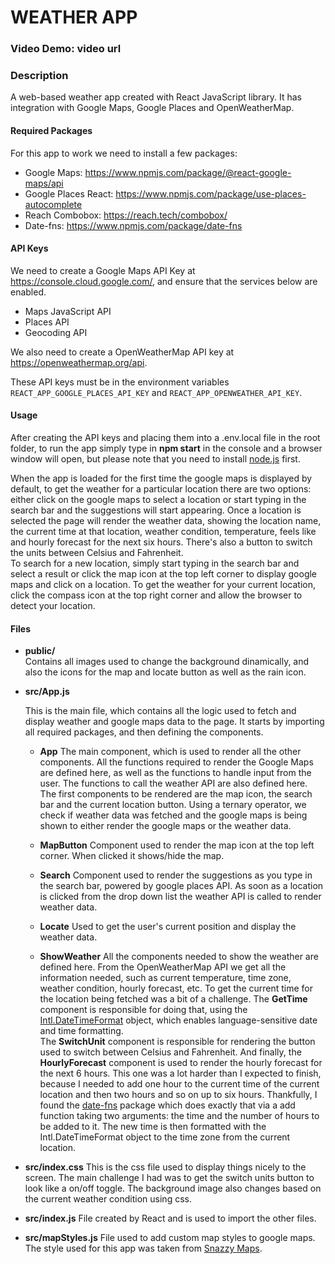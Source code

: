 # WEATHER APP

### Video Demo: video url

### Description

A web-based weather app created with React JavaScript library. It has integration with Google Maps, Google Places and OpenWeatherMap.

#### Required Packages

For this app to work we need to install a few packages:

- Google Maps: https://www.npmjs.com/package/@react-google-maps/api
- Google Places React: https://www.npmjs.com/package/use-places-autocomplete
- Reach Combobox: https://reach.tech/combobox/
- Date-fns: https://www.npmjs.com/package/date-fns

#### API Keys

We need to create a Google Maps API Key at https://console.cloud.google.com/, and ensure that the services below are enabled.

- Maps JavaScript API
- Places API
- Geocoding API

We also need to create a OpenWeatherMap API key at https://openweathermap.org/api.

These API keys must be in the environment variables `REACT_APP_GOOGLE_PLACES_API_KEY` and `REACT_APP_OPENWEATHER_API_KEY`.

#### Usage

After creating the API keys and placing them into a .env.local file in the root folder, to run the app simply type in **npm start** in the console and a browser window will open, but please note that you need to install [node.js](https://nodejs.org/en/) first.

When the app is loaded for the first time the google maps is displayed by default, to get the weather for a particular location there are two options: either click on the google maps to select a location or start typing in the search bar and the suggestions will start appearing. Once a location is selected the page will render the weather data, showing the location name, the current time at that location, weather condition, temperature, feels like and hourly forecast for the next six hours. There's also a button to switch the units between Celsius and Fahrenheit.  
To search for a new location, simply start typing in the search bar and select a result or click the map icon at the top left corner to display google maps and click on a location. To get the weather for your current location, click the compass icon at the top right corner and allow the browser to detect your location.

#### Files

- **public/**  
  Contains all images used to change the background dinamically, and also the icons for the map and locate button as well as the rain icon.

- **src/App.js**

  This is the main file, which contains all the logic used to fetch and display weather and google maps data to the page. It starts by importing all required packages, and then defining the components.

  - **App**
    The main component, which is used to render all the other components. All the functions required to render the Google Maps are defined here, as well as the functions to handle input from the user. The functions to call the weather API are also defined here.
    The first components to be rendered are the map icon, the search bar and the current location button.
    Using a ternary operator, we check if weather data was fetched and the google maps is being shown to either render the google maps or the weather data.

  - **MapButton**
    Component used to render the map icon at the top left corner. When clicked it shows/hide the map.

  - **Search**
    Component used to render the suggestions as you type in the search bar, powered by google places API. As soon as a location is clicked from the drop down list the weather API is called to render weather data.

  - **Locate**
    Used to get the user's current position and display the weather data.

  - **ShowWeather**
    All the components needed to show the weather are defined here. From the OpenWeatherMap API we get all the information needed, such as current temperature, time zone, weather condition, hourly forecast, etc. To get the current time for the location being fetched was a bit of a challenge. The **GetTime** component is responsible for doing that, using the [Intl.DateTimeFormat](https://developer.mozilla.org/en-US/docs/Web/JavaScript/Reference/Global_Objects/Intl/DateTimeFormat) object, which enables language-sensitive date and time formatting.  
    The **SwitchUnit** component is responsible for rendering the button used to switch between Celsius and Fahrenheit.
    And finally, the **HourlyForecast** component is used to render the hourly forecast for the next 6 hours. This one was a lot harder than I expected to finish, because I needed to add one hour to the current time of the current location and then two hours and so on up to six hours. Thankfully, I found the [date-fns](https://date-fns.org/docs/Getting-Started) package which does exactly that via a add function taking two arguments: the time and the number of hours to be added to it. The new time is then formatted with the Intl.DateTimeFormat object to the time zone from the current location.

- **src/index.css**
  This is the css file used to display things nicely to the screen. The main challenge I had was to get the switch units button to look like a on/off toggle.
  The background image also changes based on the current weather condition using css.

- **src/index.js**
  File created by React and is used to import the other files.

- **src/mapStyles.js**
  File used to add custom map styles to google maps. The style used for this app was taken from [Snazzy Maps](https://snazzymaps.com/style/1243/xxxxxxxxxxx).
